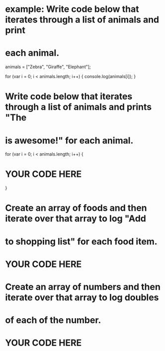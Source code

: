 <!-- # In the exercises below, write your own code where indicated
# to achieve the desired result. You should be able to run this
# file from your terminal with the command `ruby day_2/exercises/iteration.rb` -->

# example: Write code below that iterates through a list of animals and print
# each animal.
animals = ["Zebra", "Giraffe", "Elephant"];

for (var i = 0; i < animals.length; i++) {
  console.log(animals[i]);
}

# Write code below that iterates through a list of animals and prints "The
# <animal> is awesome!" for each animal.

for (var i = 0; i < animals.length; i++) {
  # YOUR CODE HERE
}

# Create an array of foods and then iterate over that array to log "Add
# <food> to shopping list" for each food item.
# YOUR CODE HERE

# Create an array of numbers and then iterate over that array to log doubles
# of each of the number.
# YOUR CODE HERE
